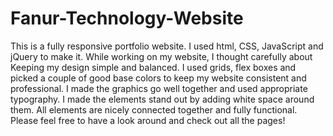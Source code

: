 # Fanur-Technology-Website
This is a fully responsive portfolio website. I used html, CSS, JavaScript and jQuery to make it. While working on my website, I thought carefully about Keeping my design simple and balanced. I used grids, flex boxes and picked a couple of good base colors to keep my website consistent and professional. I made the graphics go well together and used appropriate typography. I made the elements stand out by adding white space around them. All elements are nicely connected together and fully functional. Please feel free to have a look around and check out all the pages!
